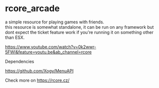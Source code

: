 # rcore_arcade
 a simple resource for playing games with friends.<br>this resource is somewhat standalone, it can be run on any framework but dont expect the ticket feature work if you're running it on something other than ESX.

https://www.youtube.com/watch?v=0k2wwr-5FWI&feature=youtu.be&ab_channel=rcore

Dependencies

https://github.com/Xogy/MenuAPI


Check more on https://rcore.cz/
